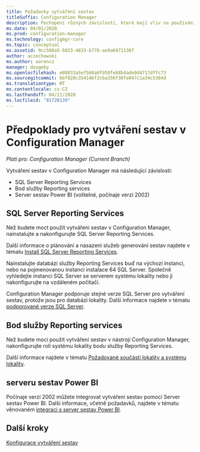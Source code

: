 ```yaml
---
title: Požadavky vytváření sestav
titleSuffix: Configuration Manager
description: Pochopení různých závislostí, které mají vliv na používání sestav v Configuration Manager.
ms.date: 04/01/2020
ms.prod: configuration-manager
ms.technology: configmgr-core
ms.topic: conceptual
ms.assetid: 9cc508a5-5023-4833-b776-ae9a6971138f
author: aczechowski
ms.author: aaroncz
manager: dougeby
ms.openlocfilehash: e08833a5ef560a0f958fe68b4ade0d4717dffc73
ms.sourcegitcommit: bbf820c35414bf2cba356f30fe047c1a34c5384d
ms.translationtype: MT
ms.contentlocale: cs-CZ
ms.lasthandoff: 04/21/2020
ms.locfileid: "81720139"
---
```

# <a name="prerequisites-for-reporting-in-configuration-manager"></a>Předpoklady pro vytváření sestav v Configuration Manager

*Platí pro: Configuration Manager (Current Branch)*

Vytváření sestav v Configuration Manager má následující závislosti:

- SQL Server Reporting Services
- Bod služby Reporting services
- Server sestav Power BI (volitelné, počínaje verzí 2002)

## <a name="sql-server-reporting-services"></a>SQL Server Reporting Services

Než budete moct použít vytváření sestav v Configuration Manager, nainstalujte a nakonfigurujte SQL Server Reporting Services.

Další informace o plánování a nasazení služeb generování sestav najdete v tématu [Install SQL Server Reporting Services](https://docs.microsoft.com/sql/reporting-services/install-windows/install-reporting-services).

Nainstalujte databázi služby Reporting Services buď na výchozí instanci, nebo na pojmenovanou instanci instalace 64 SQL Server. Společně vyhledejte instanci SQL Server se serverem systému lokality nebo ji nakonfigurujte na vzdáleném počítači.

Configuration Manager podporuje stejné verze SQL Server pro vytváření sestav, protože jsou pro databázi lokality. Další informace najdete v tématu [podporované verze SQL Server](../../plan-design/configs/support-for-sql-server-versions.md#bkmk_SQLVersions).

## <a name="reporting-services-point"></a>Bod služby Reporting services

Než budete moci použít vytváření sestav v nástroji Configuration Manager, nakonfigurujte roli systému lokality bodu služby Reporting Services.

Další informace najdete v tématu [Požadované součásti lokality a systému lokality](../../plan-design/configs/site-and-site-system-prerequisites.md#bkmk_2012RSpoint).

## <a name="power-bi-report-server"></a>serveru sestav Power BI

Počínaje verzí 2002 můžete integrovat vytváření sestav pomocí Server sestav Power BI. Další informace, včetně požadavků, najdete v tématu věnovaném [integraci s server sestav Power BI](powerbi-report-server.md).

## <a name="next-steps"></a>Další kroky

[Konfigurace vytváření sestav](configuring-reporting.md)
